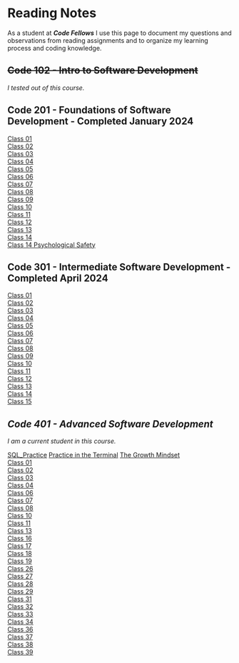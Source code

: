 # Reading Notes

As a student at ***Code Fellows*** I use this page to document my questions and observations from reading assignments and to organize my learning process and coding knowledge.

## ~~Code 102 - Intro to Software Development~~
_I tested out of this course._
## Code 201 - Foundations of Software Development - Completed January 2024
[Class 01](https://bgmcmullen.github.io/reading-notes/201/class-01)\
[Class 02](https://bgmcmullen.github.io/reading-notes/201/class-02)\
[Class 03](https://bgmcmullen.github.io/reading-notes/201/class-03)\
[Class 04](https://bgmcmullen.github.io/reading-notes/201/class-04)\
[Class 05](https://bgmcmullen.github.io/reading-notes/201/class-05)\
[Class 06](https://bgmcmullen.github.io/reading-notes/201/class-06)\
[Class 07](https://bgmcmullen.github.io/reading-notes/201/class-07)\
[Class 08](https://bgmcmullen.github.io/reading-notes/201/class-08)\
[Class 09](https://bgmcmullen.github.io/reading-notes/201/class-09)\
[Class 10](https://bgmcmullen.github.io/reading-notes/201/class-10)\
[Class 11](https://bgmcmullen.github.io/reading-notes/201/class-11)\
[Class 12](https://bgmcmullen.github.io/reading-notes/201/class-12)\
[Class 13](https://bgmcmullen.github.io/reading-notes/201/class-13)\
[Class 14](https://bgmcmullen.github.io/reading-notes/201/class-14)\
[Class 14 Psychological Safety](https://bgmcmullen.github.io/201/reading-notes/class-14-Psychological-Safety)

## Code 301 - Intermediate Software Development - Completed April 2024

[Class 01](https://bgmcmullen.github.io/reading-notes/301/class-01)\
[Class 02](https://bgmcmullen.github.io/reading-notes/301/class-02)\
[Class 03](https://bgmcmullen.github.io/reading-notes/301/class-03)\
[Class 04](https://bgmcmullen.github.io/reading-notes/301/class-04)\
[Class 05](https://bgmcmullen.github.io/reading-notes/301/class-05)\
[Class 06](https://bgmcmullen.github.io/reading-notes/301/class-06)\
[Class 07](https://bgmcmullen.github.io/reading-notes/301/class-07)\
[Class 08](https://bgmcmullen.github.io/reading-notes/301/class-08)\
[Class 09](https://bgmcmullen.github.io/reading-notes/301/class-09)\
[Class 10](https://bgmcmullen.github.io/reading-notes/301/class-10)\
[Class 11](https://bgmcmullen.github.io/reading-notes/301/class-11)\
[Class 12](https://bgmcmullen.github.io/reading-notes/301/class-12)\
[Class 13](https://bgmcmullen.github.io/reading-notes/301/class-13)\
[Class 14](https://bgmcmullen.github.io/reading-notes/301/class-14)\
[Class 15](https://bgmcmullen.github.io/reading-notes/301/class-15)
## *Code 401 - Advanced Software Development*
_I am a current student in this course._

[SQL_Practice](https://bgmcmullen.github.io/reading-notes/401/SQL_Practice)
[Practice in the Terminal](https://bgmcmullen.github.io/reading-notes/401/Practice_in_the_Terminal.md)
[The Growth Mindset](https://bgmcmullen.github.io/reading-notes/401/The_Growth_Mindset.md)\
[Class 01](https://bgmcmullen.github.io/reading-notes/401/class-01)\
[Class 02](https://bgmcmullen.github.io/reading-notes/401/class-02)\
[Class 03](https://bgmcmullen.github.io/reading-notes/401/class-03)\
[Class 04](https://bgmcmullen.github.io/reading-notes/401/class-04)\
[Class 06](https://bgmcmullen.github.io/reading-notes/401/class-06)\
[Class 07](https://bgmcmullen.github.io/reading-notes/401/class-07)\
[Class 08](https://bgmcmullen.github.io/reading-notes/401/class-08)\
[Class 10](https://bgmcmullen.github.io/reading-notes/401/class-10)\
[Class 11](https://bgmcmullen.github.io/reading-notes/401/class-11)\
[Class 13](https://bgmcmullen.github.io/reading-notes/401/class-13)\
[Class 16](https://bgmcmullen.github.io/reading-notes/401/class-16)\
[Class 17](https://bgmcmullen.github.io/reading-notes/401/class-17)\
[Class 18](https://bgmcmullen.github.io/reading-notes/401/class-18)\
[Class 19](https://bgmcmullen.github.io/reading-notes/401/class-19)\
[Class 26](https://bgmcmullen.github.io/reading-notes/401/class-26)\
[Class 27](https://bgmcmullen.github.io/reading-notes/401/class-27)\
[Class 28](https://bgmcmullen.github.io/reading-notes/401/class-28)\
[Class 29](https://bgmcmullen.github.io/reading-notes/401/class-29)\
[Class 31](https://bgmcmullen.github.io/reading-notes/401/class-31)\
[Class 32](https://bgmcmullen.github.io/reading-notes/401/class-32)\
[Class 33](https://bgmcmullen.github.io/reading-notes/401/class-33)\
[Class 34](https://bgmcmullen.github.io/reading-notes/401/class-34)\
[Class 36](https://bgmcmullen.github.io/reading-notes/401/class-36)\
[Class 37](https://bgmcmullen.github.io/reading-notes/401/class-37)\
[Class 38](https://bgmcmullen.github.io/reading-notes/401/class-38)\
[Class 39](https://bgmcmullen.github.io/reading-notes/401/class-39)